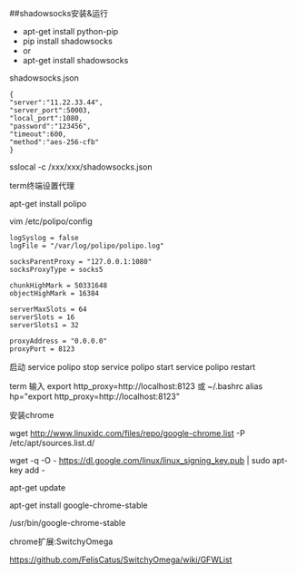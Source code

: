 ##shadowsocks安装&运行

- apt-get install python-pip
- pip install shadowsocks
- or
- apt-get install shadowsocks

shadowsocks.json

    {
    "server":"11.22.33.44",
    "server_port":50003,
    "local_port":1080,
    "password":"123456",
    "timeout":600,
    "method":"aes-256-cfb"
    }
    
sslocal -c /xxx/xxx/shadowsocks.json


term终端设置代理

apt-get install polipo

vim /etc/polipo/config

    logSyslog = false
    logFile = "/var/log/polipo/polipo.log"

    socksParentProxy = "127.0.0.1:1080"
    socksProxyType = socks5

    chunkHighMark = 50331648
    objectHighMark = 16384

    serverMaxSlots = 64
    serverSlots = 16
    serverSlots1 = 32

    proxyAddress = "0.0.0.0"
    proxyPort = 8123

启动
service polipo stop
service polipo start
service polipo restart

term 输入
export http_proxy=http://localhost:8123
或
~/.bashrc
alias hp="export http_proxy=http://localhost:8123"


安装chrome

wget http://www.linuxidc.com/files/repo/google-chrome.list -P /etc/apt/sources.list.d/

wget -q -O - https://dl.google.com/linux/linux_signing_key.pub  | sudo apt-key add -

apt-get update

apt-get install google-chrome-stable

/usr/bin/google-chrome-stable

chrome扩展:SwitchyOmega

https://github.com/FelisCatus/SwitchyOmega/wiki/GFWList






